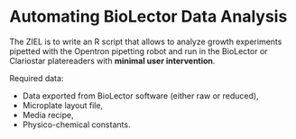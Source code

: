 # Automating BioLector Data Analysis

The ZIEL is to write an R script that allows to analyze
growth experiments pipetted with the Opentron pipetting robot
and run in the BioLector or Clariostar platereaders 
with **minimal user intervention**.

Required data:

* Data exported from BioLector software (either raw or reduced),
* Microplate layout file,
* Media recipe,
* Physico-chemical constants.


